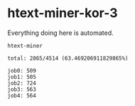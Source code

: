 # htext-miner-kor-3

Everything doing here is automated.

```
htext-miner

total: 2865/4514 (63.469206911829865%)

job0: 509
job1: 505
job2: 724
job3: 563
job4: 564
```